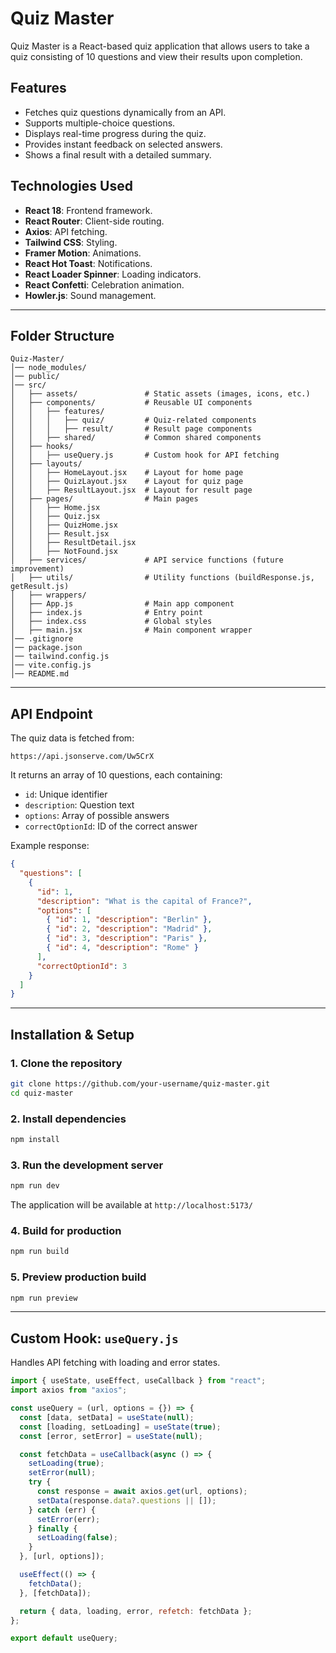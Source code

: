# Quiz Master

Quiz Master is a React-based quiz application that allows users to take a quiz consisting of 10 questions and view their results upon completion.

## Features

- Fetches quiz questions dynamically from an API.
- Supports multiple-choice questions.
- Displays real-time progress during the quiz.
- Provides instant feedback on selected answers.
- Shows a final result with a detailed summary.

## Technologies Used

- **React 18**: Frontend framework.
- **React Router**: Client-side routing.
- **Axios**: API fetching.
- **Tailwind CSS**: Styling.
- **Framer Motion**: Animations.
- **React Hot Toast**: Notifications.
- **React Loader Spinner**: Loading indicators.
- **React Confetti**: Celebration animation.
- **Howler.js**: Sound management.

---

## Folder Structure

```
Quiz-Master/
│── node_modules/
│── public/
│── src/
│   ├── assets/               # Static assets (images, icons, etc.)
│   ├── components/           # Reusable UI components
│   │   ├── features/
│   │   │   ├── quiz/         # Quiz-related components
│   │   │   ├── result/       # Result page components
│   │   ├── shared/           # Common shared components
│   ├── hooks/
│   │   ├── useQuery.js       # Custom hook for API fetching
│   ├── layouts/
│   │   ├── HomeLayout.jsx    # Layout for home page
│   │   ├── QuizLayout.jsx    # Layout for quiz page
│   │   ├── ResultLayout.jsx  # Layout for result page
│   ├── pages/                # Main pages
│   │   ├── Home.jsx
│   │   ├── Quiz.jsx
│   │   ├── QuizHome.jsx
│   │   ├── Result.jsx
│   │   ├── ResultDetail.jsx
│   │   ├── NotFound.jsx
│   ├── services/             # API service functions (future improvement)
│   ├── utils/                # Utility functions (buildResponse.js, getResult.js)
│   ├── wrappers/
│   ├── App.js                # Main app component
│   ├── index.js              # Entry point
│   ├── index.css             # Global styles
│   ├── main.jsx              # Main component wrapper
│── .gitignore
│── package.json
│── tailwind.config.js
│── vite.config.js
│── README.md
```

---

## API Endpoint

The quiz data is fetched from:

```
https://api.jsonserve.com/Uw5CrX
```

It returns an array of 10 questions, each containing:

- `id`: Unique identifier
- `description`: Question text
- `options`: Array of possible answers
- `correctOptionId`: ID of the correct answer

Example response:

```json
{
  "questions": [
    {
      "id": 1,
      "description": "What is the capital of France?",
      "options": [
        { "id": 1, "description": "Berlin" },
        { "id": 2, "description": "Madrid" },
        { "id": 3, "description": "Paris" },
        { "id": 4, "description": "Rome" }
      ],
      "correctOptionId": 3
    }
  ]
}
```

---

## Installation & Setup

### 1. Clone the repository

```sh
git clone https://github.com/your-username/quiz-master.git
cd quiz-master
```

### 2. Install dependencies

```sh
npm install
```

### 3. Run the development server

```sh
npm run dev
```

The application will be available at `http://localhost:5173/`

### 4. Build for production

```sh
npm run build
```

### 5. Preview production build

```sh
npm run preview
```

---

## Custom Hook: `useQuery.js`

Handles API fetching with loading and error states.

```js
import { useState, useEffect, useCallback } from "react";
import axios from "axios";

const useQuery = (url, options = {}) => {
  const [data, setData] = useState(null);
  const [loading, setLoading] = useState(true);
  const [error, setError] = useState(null);

  const fetchData = useCallback(async () => {
    setLoading(true);
    setError(null);
    try {
      const response = await axios.get(url, options);
      setData(response.data?.questions || []);
    } catch (err) {
      setError(err);
    } finally {
      setLoading(false);
    }
  }, [url, options]);

  useEffect(() => {
    fetchData();
  }, [fetchData]);

  return { data, loading, error, refetch: fetchData };
};

export default useQuery;
```
